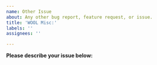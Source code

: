 ```yaml
---
name: Other Issue
about: Any other bug report, feature request, or issue.
title: 'WOOL Misc:'
labels: ''
assignees: ''

---
```


**Please describe your issue below:**
